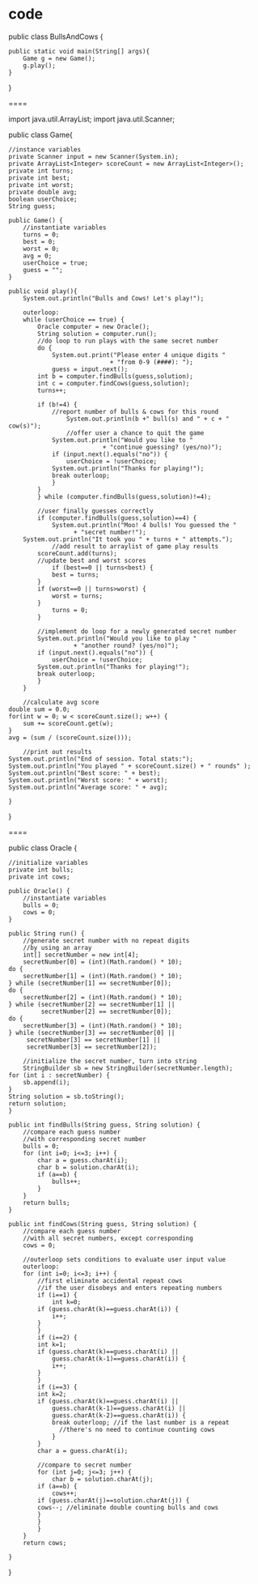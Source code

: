 code
====

public class BullsAndCows {

    public static void main(String[] args){
        Game g = new Game();
        g.play();
    }   
}

====

import java.util.ArrayList;
import java.util.Scanner;

public class Game{
	
    //instance variables
    private Scanner input = new Scanner(System.in);
    private ArrayList<Integer> scoreCount = new ArrayList<Integer>();
    private int turns;
    private int best;
    private int worst;
    private double avg;
    boolean userChoice;
    String guess;

    public Game() {
        //instantiate variables
        turns = 0;
        best = 0;
        worst = 0;
        avg = 0;
        userChoice = true;
        guess = "";
    }

    public void play(){
        System.out.println("Bulls and Cows! Let's play!");
        
        outerloop:
    	while (userChoice == true) {
            Oracle computer = new Oracle();
    	    String solution = computer.run();
    	    //do loop to run plays with the same secret number
    	    do {
    	        System.out.print("Please enter 4 unique digits "
                                + "from 0-9 (####): ");
                guess = input.next();
    		int b = computer.findBulls(guess,solution);
    		int c = computer.findCows(guess,solution);
    		turns++;
    		
    		if (b!=4) {
    		    //report number of bulls & cows for this round
    	            System.out.println(b +" bull(s) and " + c + " cow(s)");
                    //offer user a chance to quit the game
    		    System.out.println("Would you like to "
   		                      + "continue guessing? (yes/no)");
    		    if (input.next().equals("no")) {
    		        userChoice = !userChoice;
    			System.out.println("Thanks for playing!");
    			break outerloop;
    		    }
    		}
    	    } while (computer.findBulls(guess,solution)!=4);
    	
    	    //user finally guesses correctly	
    	    if (computer.findBulls(guess,solution)==4) {
    	        System.out.println("Moo! 4 bulls! You guessed the "
    				  + "secret number!");
		System.out.println("It took you " + turns + " attempts.");
    	        //add result to arraylist of game play results
    		scoreCount.add(turns);
    		//update best and worst scores
                if (best==0 || turns<best) {
    		    best = turns;
    		}	
    		if (worst==0 || turns>worst) {
    		    worst = turns;
    		}
    	        turns = 0;
    	    }
    	
    	    //implement do loop for a newly generated secret number
    	    System.out.println("Would you like to play "
    			      + "another round? (yes/no)");
    	    if (input.next().equals("no")) {
    	        userChoice = !userChoice;
    		System.out.println("Thanks for playing!");
    		break outerloop;
    	    }
    	}
   
    	//calculate avg score
	double sum = 0.0;
	for(int w = 0; w < scoreCount.size(); w++) {
	    sum += scoreCount.get(w);
	}
	avg = (sum / (scoreCount.size()));
	
        //print out results
	System.out.println("End of session. Total stats:");
	System.out.println("You played " + scoreCount.size() + " rounds" );
	System.out.println("Best score: " + best);
	System.out.println("Worst score: " + worst);
	System.out.println("Average score: " + avg);	
    	
    }
}

====

public class Oracle {
    
    //initialize variables
    private int bulls;
    private int cows;

    public Oracle() {
        //instantiate variables
        bulls = 0;
        cows = 0;
    }
    
    public String run() {
        //generate secret number with no repeat digits
        //by using an array
        int[] secretNumber = new int[4];  	
        secretNumber[0] = (int)(Math.random() * 10);
	do {
	    secretNumber[1] = (int)(Math.random() * 10);
	} while (secretNumber[1] == secretNumber[0]);
	do {
	    secretNumber[2] = (int)(Math.random() * 10);
	} while (secretNumber[2] == secretNumber[1] ||
	         secretNumber[2] == secretNumber[0]);
	do {
	    secretNumber[3] = (int)(Math.random() * 10);
	} while (secretNumber[3] == secretNumber[0] ||
		 secretNumber[3] == secretNumber[1] ||
		 secretNumber[3] == secretNumber[2]);

        //initialize the secret number, turn into string
        StringBuilder sb = new StringBuilder(secretNumber.length);
	for (int i : secretNumber) {
	    sb.append(i);
	}
	String solution = sb.toString();
	return solution;
    }
   
    public int findBulls(String guess, String solution) {	
    	//compare each guess number
    	//with corresponding secret number
    	bulls = 0;
    	for (int i=0; i<=3; i++) {
    	    char a = guess.charAt(i);
    	    char b = solution.charAt(i);
    	    if (a==b) {
    	        bulls++;
    	    }	
    	}
    	return bulls;
    }

    public int findCows(String guess, String solution) {		
    	//compare each guess number
    	//with all secret numbers, except corresponding
    	cows = 0;
    	
        //outerloop sets conditions to evaluate user input value
        outerloop:
    	for (int i=0; i<=3; i++) {
    	    //first eliminate accidental repeat cows
    	    //if the user disobeys and enters repeating numbers
    	    if (i==1) {
    	        int k=0;
    		if (guess.charAt(k)==guess.charAt(i)) {
    		    i++;
    		}
    	    }
    	    if (i==2) {
    		int k=1;
    		if (guess.charAt(k)==guess.charAt(i) ||
    		    guess.charAt(k-1)==guess.charAt(i)) {
    		    i++;
    		}	
    	    }
    	    if (i==3) {
    		int k=2;
    		if (guess.charAt(k)==guess.charAt(i) ||
    		    guess.charAt(k-1)==guess.charAt(i) ||
    		    guess.charAt(k-2)==guess.charAt(i)) {
    		    break outerloop; //if the last number is a repeat
    			  //there's no need to continue counting cows
    		    }	
    	    }
    	    char a = guess.charAt(i);
    	
            //compare to secret number
    	    for (int j=0; j<=3; j++) {
                char b = solution.charAt(j);
    		if (a==b) {
    		    cows++;
		    if (guess.charAt(j)==solution.charAt(j)) {
			cows--; //eliminate double counting bulls and cows
		    }
    		}
    	    }	
    	}
    	return cows;
    
    }    
} 
